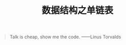 ﻿---
layout: post
category: "program"
title:  "数据结构之单链表"
tags: [程序]
---

>  Talk is cheap, show me the code. ——Linus Torvalds
